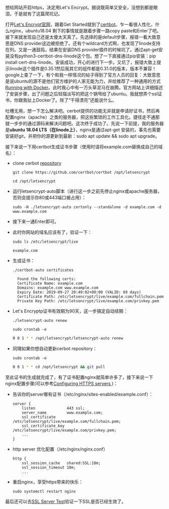 
想给网站开启https，决定用Let's Encrypt。据说既简单又安全，没想到都是眼泪，于是就有了这篇爬坑记。

打开[Let's Encrypt官网](https://letsencrypt.org/)，跟着Get Started就到了[certbot](https://certbot.eff.org/)。乍一看很人性化，什么nginx，ubuntu18.04 剩下的事情就是跟着步骤一路copy paste和Enter了吧。接下来就发现自己还是太傻太天真了。先选择的是default步骤，报错一看大致意思是DNS provider这边被拒绝了。还有个wildcard方式啊，也发现了linode支持在列。又是一通鼓捣，结果在安装DNS provider插件的时候坑了。通过apt-get安装没有python3-certbot-dns-linode这个包。想了一下直接通过pip安装：pip install cert-dns-linode。安装成功，开心的进行下一步。又坑了，报错大致上提示linode这个插件是0.35.1然后我其它的组件都是0.31.0的版本，版本不兼容！google上查了一下，有个和我一样情况的帖子得到了官方人员的回复：大致意思是说ubuntu的源不是他们官方维护的人家无能为力，并给推荐了一种通用的方式[Running with Docker](https://certbot.eff.org/docs/install.html#id8)。此时我心中有一万头草泥马在崩腾。官方网站上详细描述了安装步骤，出了问题之后轻描淡写的把这个锅甩给了ubuntu。我就想弄个ssl证书，你跟我扯上Docker了。除了“干得漂亮”还能说什么。

吐槽无用，想一下怎么解决吧。cerbot提供的功能无非就是申请好证书，然后再配置nginx（apache）之类的服务器，把这些繁琐的工作工具化。捷径走不通那就一步步的通过源码来解决问题吧。这次终于成功了。先说一下前提，我的服务器是**ubuntu 18.04 LTS（在linode上）**，nginx是通过apt-get 安装的，事先也需要安装好git，并把你的源更新到最新：sudo apt update && sudo apt upgrade。

接下来说一下用certbot生成证书步骤（使用时请将example.com替换成自己的域名）：

 - clone cerbot [repository](https://github.com/certbot/certbot)

   `git clone https://github.com/certbot/certbot /opt/letsencrypt`

   `cd /opt/letsencrypt`

- 运行letsencrypt-auto脚本（进行这一步之前先停止nginx或apache服务器，否则会提示你80或443端口被占用）：

   `sudo -H ./letsencrypt-auto certonly --standalone -d example.com -d www.example.com` 

-  接下来一通Enter即可。

-  此时你网站的域名应该有了，验证一下：

   `sudo ls /etc/letsencrypt/live`

   ```
   example.com
   ```

- 生成证书：

   `./certbot-auto certificates`

    ```
      Found the following certs:
      Certificate Name: example.com
      Domains: example.com www.example.com
      Expiry Date: 2019-09-27 20:49:02+00:00 (VALID: 89 days)
      Certificate Path: /etc/letsencrypt/live/example.com/fullchain.pem
      Private Key Path: /etc/letsencrypt/live/example.com/privkey.pem
   ```

-  Let's Encryptp证书有效期为90天，这一步搞定自动续期：

   `./letsencrypt-auto renew`

   `sudo crontab -e`

   ```bash
   0 0 1 * * /opt/letsencrypt/letsencrypt-auto renew
   ```

-  同理如果你想自动更新cerbot repository：

   `sudo crontab -e`

   ```bash
   0 0 1 * * cd /opt/letsencrypt && git pull
   ```

至此证书的生成就完成了，有了证书配置nginx就简单许多了，接下来说一下nginx配置步骤(可以参考[Configuring HTTPS servers ](http://nginx.org/cn/docs/http/configuring_https_servers.html))：

-  告诉你的server哪有证书（/etc/nginx/sites-enabled/example.conf）：

   ```
   server {
       listen              443 ssl;
       server_name         www.example.com;
       ssl_certificate     /etc/letsencrypt/live/example.com/fullchain.pem;
       ssl_certificate_key /etc/letsencrypt/live/example.com/privkey.pem;
       ...
   }
   ```

-  http server 优化配置（/etc/nginx/nginx.conf）

   ```
   http {
       ssl_session_cache   shared:SSL:10m;
       ssl_session_timeout 10m;
       ...
   ```

-  重启nginx，享受https带来的快乐：

   `sudo systemctl restart nginx`

最后还可以去[SSL Server Test](https://www.ssllabs.com/ssltest/)验证一下SSL是否已经生效了。

